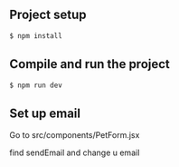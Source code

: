 ## Project setup

```bash
$ npm install
```

## Compile and run the project

```bash
$ npm run dev
```

## Set up email
Go to src/components/PetForm.jsx

find sendEmail and change u email
